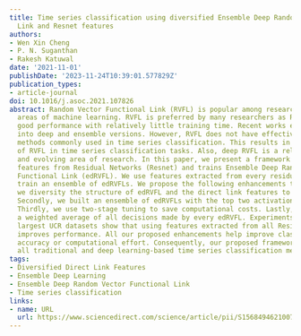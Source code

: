 ```yaml
---
title: Time series classification using diversified Ensemble Deep Random Vector Functional
  Link and Resnet features
authors:
- Wen Xin Cheng
- P. N. Suganthan
- Rakesh Katuwal
date: '2021-11-01'
publishDate: '2023-11-24T10:39:01.577829Z'
publication_types:
- article-journal
doi: 10.1016/j.asoc.2021.107826
abstract: Random Vector Functional Link (RVFL) is popular among researchers in many
  areas of machine learning. RVFL is preferred by many researchers as RVFL can produce
  good performance with relatively little training time. Recent works extend RVFL
  into deep and ensemble versions. However, RVFL does not have effective feature extraction
  methods commonly used in time series classification. This results in poor performance
  of RVFL in time series classification tasks. Also, deep RVFL is a relatively new
  and evolving area of research. In this paper, we present a framework that extracts
  features from Residual Networks (Resnet) and trains Ensemble Deep Random Vector
  Functional Link (edRVFL). We use features extracted from every residual block to
  train an ensemble of edRVFLs. We propose the following enhancements to edRVFL. Firstly,
  we diversity the structure of edRVFL and the direct link features to encourage diversity.
  Secondly, we built an ensemble of edRVFLs with the top two activation functions.
  Thirdly, we use two-stage tuning to save computational costs. Lastly, we perform
  a weighted average of all decisions made by every edRVFL. Experiments on the 55
  largest UCR datasets show that using features extracted from all Residual blocks
  improves performance. All our proposed enhancements help improve classification
  accuracy or computational effort. Consequently, our proposed framework outperforms
  all traditional and deep learning-based time series classification methods.
tags:
- Diversified Direct Link Features
- Ensemble Deep Learning
- Ensemble Deep Random Vector Functional Link
- Time series classification
links:
- name: URL
  url: https://www.sciencedirect.com/science/article/pii/S156849462100747X
---
```

